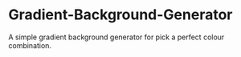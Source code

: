 # Gradient-Background-Generator

A simple gradient background generator for pick a perfect colour combination.
